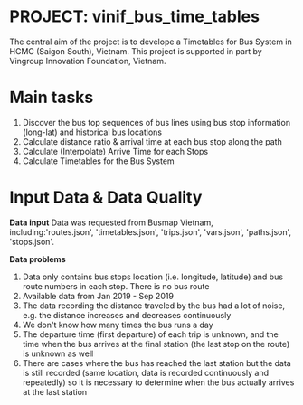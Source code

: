 # PROJECT: vinif_bus_time_tables
The central aim of the project is to develope a Timetables for Bus System in HCMC (Saigon South), Vietnam. This project is supported in part by Vingroup Innovation Foundation, Vietnam. 

Main tasks
==========
1. Discover the bus top sequences of bus lines using bus stop information (long-lat) and historical bus locations  
2. Calculate distance ratio & arrival time at each bus stop along the path
3. Calculate (Interpolate) Arrive Time for each Stops
4. Calculate Timetables for the Bus System 

Input Data & Data Quality 
==========
**Data input**
Data was requested from Busmap Vietnam, including:'routes.json', 'timetables.json', 'trips.json', 'vars.json', 'paths.json', 'stops.json'.

**Data problems**
1. Data only contains bus stops location (i.e. longitude, latitude) and bus route numbers in each stop. There is no bus route
2. Available data from Jan 2019 - Sep 2019 
3. The data recording the distance traveled by the bus had a lot of noise, e.g. the distance increases and decreases continuously
4. We don't know how many times the bus runs a day
5. The departure time (first departure) of each trip is unknown, and the time when the bus arrives at the final station (the last stop on the route) is unknown as well
6. There are cases where the bus has reached the last station but the data is still recorded (same location, data is recorded continuously and repeatedly) so it is necessary to determine when the bus actually arrives at the last station
